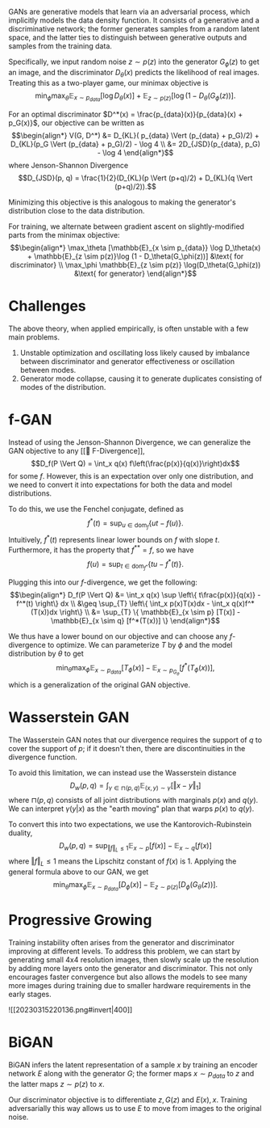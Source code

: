 GANs are generative models that learn via an adversarial process, which implicitly models the data density function. It consists of a generative and a discriminative network; the former generates samples from a random latent space, and the latter ties to distinguish between generative outputs and samples from the training data.

Specifically, we input random noise $z \sim p(z)$ into the generator $G_\phi(z)$ to get an image, and the discriminator $D_\theta(x)$ predicts the likelihood of real images. Treating this as a two-player game, our minimax objective is $$\min_\phi \max_\theta \mathbb{E}_{x \sim p_{data}} [\log D_\theta(x)] + \mathbb{E}_{z \sim p(z)} [\log (1 - D_\theta(G_\phi(z))].$$

For an optimal discriminator $D^*(x) = \frac{p_{data}(x)}{p_{data}(x) + p_G(x)}$, our objective can be written as $$\begin{align*} V(G, D^*) &= D_{KL}( p_{data} \Vert (p_{data} + p_G)/2) + D_{KL}(p_G \Vert (p_{data} + p_G)/2) - \log 4 \\ &= 2D_{JSD}(p_{data}, p_G) - \log 4 \end{align*}$$ where Jenson-Shannon Divergence $$D_{JSD}(p, q) = \frac{1}{2}(D_{KL}(p \Vert (p+q)/2) + D_{KL}(q \Vert (p+q)/2)).$$

Minimizing this objective is this analogous to making the generator's distribution close to the data distribution.

For training, we alternate between gradient ascent on slightly-modified parts from the minimax objective: $$\begin{align*} \max_\theta [\mathbb{E}_{x \sim p_{data}} \log D_\theta(x) + \mathbb{E}_{z \sim p(z)}\log (1 - D_\theta(G_\phi(z))] &\text{ for discriminator} \\ \max_\phi \mathbb{E}_{z \sim p(z)} \log(D_\theta(G_\phi(z)) &\text{ for generator} \end{align*}$$

# Challenges
The above theory, when applied empirically, is often unstable with a few main problems.
1. Unstable optimization and oscillating loss likely caused by imbalance between discriminator and generator effectiveness or oscillation between modes.
2. Generator mode collapse, causing it to generate duplicates consisting of modes of the distribution.

# f-GAN
Instead of using the Jenson-Shannon Divergence, we can generalize the GAN objective to any [[🪭 F-Divergence]], $$D_f(P \Vert Q) = \int_x q(x) f\left(\frac{p(x)}{q(x)}\right)dx$$ for some $f$. However, this is an expectation over only one distribution, and we need to convert it into expectations for both the data and model distributions.

To do this, we use the Fenchel conjugate, defined as $$f^*(t) = \sup_{u \in \text{dom}_f} \{ ut - f(u) \}.$$ Intuitively, $f^*(t)$ represents linear lower bounds on $f$ with slope $t$. Furthermore, it has the property that $f^{**} = f$, so we have $$f(u) = \sup_{t \in \text{dom}_{f^*}} \{tu - f^*(t)\}.$$

Plugging this into our $f$-divergence, we get the following: $$\begin{align*} D_f(P \Vert Q) &= \int_x q(x) \sup \left\{ t\frac{p(x)}{q(x)} - f^*(t) \right\} dx \\ &\geq \sup_{T} \left\{ \int_x p(x)T(x)dx - \int_x q(x)f^*(T(x))dx \right\} \\ &= \sup_{T} \{ \mathbb{E}_{x \sim p} [T(x)] - \mathbb{E}_{x \sim q} [f^*(T(x))] \} \end{align*}$$

We thus have a lower bound on our objective and can choose any $f$-divergence to optimize. We can parameterize $T$ by $\phi$ and the model distribution by $\theta$ to get $$\min_\theta \max_\phi \mathbb{E}_{x \sim p_{data}} [T_\phi(x)] - \mathbb{E}_{x \sim p_{G_\theta}} [f^*(T_\phi(x))],$$ which is a generalization of the original GAN objective.

# Wasserstein GAN
The Wasserstein GAN notes that our divergence requires the support of $q$ to cover the support of $p$; if it doesn't then, there are discontinuities in the divergence function.

To avoid this limitation, we can instead use the Wasserstein distance $$D_w(p, q) = \int_{\gamma \in \sqcap(p, q)} \mathbb{E}_{(x, y) \sim \gamma} [\Vert x - y \Vert_1]$$ where $\sqcap(p, q)$ consists of all joint distributions with marginals $p(x)$ and $q(y)$. We can interpret $\gamma(y \vert x)$ as the "earth moving" plan that warps $p(x)$ to $q(y)$.

To convert this into two expectations, we use the Kantorovich-Rubinstein duality, $$D_w(p, q) = \sup_{\Vert f \Vert_L \leq 1} \mathbb{E}_{x \sim p} [f(x)] - \mathbb{E}_{x \sim q}[f(x)]$$ where $\Vert f \Vert_L \leq 1$ means the Lipschitz constant of $f(x)$ is $1$. Applying the general formula above to our GAN, we get $$\min_\theta \max_\phi \mathbb{E}_{x \sim p_{data}} [D_\phi(x)] - \mathbb{E}_{z \sim p(z)}[D_\phi(G_\theta(z))].$$

# Progressive Growing
Training instability often arises from the generator and discriminator improving at different levels. To address this problem, we can start by generating small 4x4 resolution images, then slowly scale up the resolution by adding more layers onto the generator and discriminator. This not only encourages faster convergence but also allows the models to see many more images during training due to smaller hardware requirements in the early stages.

![[20230315220136.png#invert|400]]

# BiGAN
BiGAN infers the latent representation of a sample $x$ by training an encoder network $E$ along with the generator $G$; the former maps $x \sim p_{data}$ to $z$ and the latter maps $z \sim p(z)$ to $x$.

Our discriminator objective is to differentiate $z, G(z)$ and $E(x), x$. Training adversarially this way allows us to use $E$ to move from images to the original noise.
